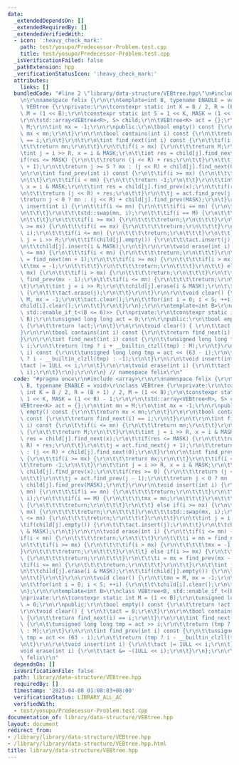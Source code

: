 ```yaml
---
data:
  _extendedDependsOn: []
  _extendedRequiredBy: []
  _extendedVerifiedWith:
  - icon: ':heavy_check_mark:'
    path: test/yosupo/Predecessor-Problem.test.cpp
    title: test/yosupo/Predecessor-Problem.test.cpp
  _isVerificationFailed: false
  _pathExtension: hpp
  _verificationStatusIcon: ':heavy_check_mark:'
  attributes:
    links: []
  bundledCode: "#line 2 \"library/data-structure/VEBtree.hpp\"\n#include <array>\r\
    \n\r\nnamespace felix {\r\n\r\ntemplate<int B, typename ENABLE = void>\r\nclass\
    \ VEBtree {\r\nprivate:\r\n\tconstexpr static int K = B / 2, R = (B + 1) / 2,\
    \ M = (1 << B);\r\n\tconstexpr static int S = 1 << K, MASK = (1 << R) - 1;\r\n\
    \r\n\tstd::array<VEBtree<R>, S> child;\r\n\tVEBtree<K> act = {};\r\n\tint mn =\
    \ M;\r\n\tint mx = -1;\r\n\r\npublic:\r\n\tbool empty() const {\r\n\t\treturn\
    \ mx < mn;\r\n\t}\r\n\r\n\tbool contains(int i) const {\r\n\t\treturn find_next(i)\
    \ == i;\r\n\t}\r\n\t\r\n\tint find_next(int i) const {\r\n\t\tif(i <= mn) {\r\n\
    \t\t\treturn mn;\r\n\t\t}\r\n\t\tif(i > mx) {\r\n\t\t\treturn M;\r\n\t\t}\r\n\t\
    \tint j = i >> R, x = i & MASK;\r\n\t\tint res = child[j].find_next(x);\r\n\t\t\
    if(res <= MASK) {\r\n\t\t\treturn (j << R) + res;\r\n\t\t}\r\n\t\tj = act.find_next(j\
    \ + 1);\r\n\t\treturn j >= S ? mx : (j << R) + child[j].find_next(0);\r\n\t}\r\
    \n\r\n\tint find_prev(int i) const {\r\n\t\tif(i >= mx) {\r\n\t\t\treturn mx;\r\
    \n\t\t}\r\n\t\tif(i < mn) {\r\n\t\t\treturn -1;\r\n\t\t}\r\n\t\tint j = i >> R,\
    \ x = i & MASK;\r\n\t\tint res = child[j].find_prev(x);\r\n\t\tif(res >= 0) {\r\
    \n\t\t\treturn (j << R) + res;\r\n\t\t}\r\n\t\tj = act.find_prev(j - 1);\r\n\t\
    \treturn j < 0 ? mn : (j << R) + child[j].find_prev(MASK);\r\n\t}\r\n\r\n\tvoid\
    \ insert(int i) {\r\n\t\tif(i <= mn) {\r\n\t\t\tif(i == mn) {\r\n\t\t\t\treturn;\r\
    \n\t\t\t}\r\n\t\t\tstd::swap(mn, i);\r\n\t\t\tif(i == M) {\r\n\t\t\t\tmx = mn;\r\
    \n\t\t\t}\r\n\t\t\tif(i >= mx) {\r\n\t\t\t\treturn;\r\n\t\t\t}\r\n\t\t} else if(i\
    \ >= mx) {\r\n\t\t\tif(i == mx) {\r\n\t\t\t\treturn;\r\n\t\t\t}\r\n\t\t\tstd::swap(mx,\
    \ i);\r\n\t\t\tif(i <= mn) {\r\n\t\t\t\treturn;\r\n\t\t\t}\r\n\t\t}\r\n\t\tint\
    \ j = i >> R;\r\n\t\tif(child[j].empty()) {\r\n\t\t\tact.insert(j);\r\n\t\t}\r\
    \n\t\tchild[j].insert(i & MASK);\r\n\t}\r\n\r\n\tvoid erase(int i) {\r\n\t\tif(i\
    \ <= mn) {\r\n\t\t\tif(i < mn) {\r\n\t\t\t\treturn;\r\n\t\t\t}\r\n\t\t\ti = mn\
    \ = find_next(mn + 1);\r\n\t\t\tif(i >= mx) {\r\n\t\t\t\tif(i > mx) {\r\n\t\t\t\
    \t\tmx = -1;\r\n\t\t\t\t}\r\n\t\t\t\treturn;\r\n\t\t\t}\r\n\t\t} else if(i >=\
    \ mx) {\r\n\t\t\tif(i > mx) {\r\n\t\t\t\treturn;\r\n\t\t\t}\r\n\t\t\ti = mx =\
    \ find_prev(mx - 1);\r\n\t\t\tif(i <= mn) {\r\n\t\t\t\treturn;\r\n\t\t\t}\r\n\t\
    \t}\r\n\t\tint j = i >> R;\r\n\t\tchild[j].erase(i & MASK);\r\n\t\tif(child[j].empty())\
    \ {\r\n\t\t\tact.erase(j);\r\n\t\t}\r\n\t}\r\n\r\n\tvoid clear() {\r\n\t\tmn =\
    \ M, mx = -1;\r\n\t\tact.clear();\r\n\t\tfor(int i = 0; i < S; ++i) {\r\n\t\t\t\
    child[i].clear();\r\n\t\t}\r\n\t}\r\n};\r\n\r\ntemplate<int B>\r\nclass VEBtree<B,\
    \ std::enable_if_t<(B <= 6)>> {\r\nprivate:\r\n\tconstexpr static int M = (1 <<\
    \ B);\r\n\tunsigned long long act = 0;\r\n\r\npublic:\r\n\tbool empty() const\
    \ {\r\n\t\treturn !act;\r\n\t}\r\n\r\n\tvoid clear() { \r\n\t\tact = 0;\r\n\t\
    }\r\n\r\n\tbool contains(int i) const {\r\n\t\treturn find_next(i) == i;\r\n\t\
    }\r\n\r\n\tint find_next(int i) const {\r\n\t\tunsigned long long tmp = act >>\
    \ i;\r\n\t\treturn (tmp ? i + __builtin_ctzll(tmp) : M);\r\n\t}\r\n\r\n\tint find_prev(int\
    \ i) const {\r\n\t\tunsigned long long tmp = act << (63 - i);\r\n\t\treturn (tmp\
    \ ? i - __builtin_clzll(tmp) : -1);\r\n\t}\r\n\r\n\tvoid insert(int i) {\r\n\t\
    \tact |= 1ULL << i;\r\n\t}\r\n\r\n\tvoid erase(int i) {\r\n\t\tact &= ~(1ULL <<\
    \ i);\r\n\t}\r\n};\r\n\r\n} // namespace felix\r\n"
  code: "#pragma once\r\n#include <array>\r\n\r\nnamespace felix {\r\n\r\ntemplate<int\
    \ B, typename ENABLE = void>\r\nclass VEBtree {\r\nprivate:\r\n\tconstexpr static\
    \ int K = B / 2, R = (B + 1) / 2, M = (1 << B);\r\n\tconstexpr static int S =\
    \ 1 << K, MASK = (1 << R) - 1;\r\n\r\n\tstd::array<VEBtree<R>, S> child;\r\n\t\
    VEBtree<K> act = {};\r\n\tint mn = M;\r\n\tint mx = -1;\r\n\r\npublic:\r\n\tbool\
    \ empty() const {\r\n\t\treturn mx < mn;\r\n\t}\r\n\r\n\tbool contains(int i)\
    \ const {\r\n\t\treturn find_next(i) == i;\r\n\t}\r\n\t\r\n\tint find_next(int\
    \ i) const {\r\n\t\tif(i <= mn) {\r\n\t\t\treturn mn;\r\n\t\t}\r\n\t\tif(i > mx)\
    \ {\r\n\t\t\treturn M;\r\n\t\t}\r\n\t\tint j = i >> R, x = i & MASK;\r\n\t\tint\
    \ res = child[j].find_next(x);\r\n\t\tif(res <= MASK) {\r\n\t\t\treturn (j <<\
    \ R) + res;\r\n\t\t}\r\n\t\tj = act.find_next(j + 1);\r\n\t\treturn j >= S ? mx\
    \ : (j << R) + child[j].find_next(0);\r\n\t}\r\n\r\n\tint find_prev(int i) const\
    \ {\r\n\t\tif(i >= mx) {\r\n\t\t\treturn mx;\r\n\t\t}\r\n\t\tif(i < mn) {\r\n\t\
    \t\treturn -1;\r\n\t\t}\r\n\t\tint j = i >> R, x = i & MASK;\r\n\t\tint res =\
    \ child[j].find_prev(x);\r\n\t\tif(res >= 0) {\r\n\t\t\treturn (j << R) + res;\r\
    \n\t\t}\r\n\t\tj = act.find_prev(j - 1);\r\n\t\treturn j < 0 ? mn : (j << R) +\
    \ child[j].find_prev(MASK);\r\n\t}\r\n\r\n\tvoid insert(int i) {\r\n\t\tif(i <=\
    \ mn) {\r\n\t\t\tif(i == mn) {\r\n\t\t\t\treturn;\r\n\t\t\t}\r\n\t\t\tstd::swap(mn,\
    \ i);\r\n\t\t\tif(i == M) {\r\n\t\t\t\tmx = mn;\r\n\t\t\t}\r\n\t\t\tif(i >= mx)\
    \ {\r\n\t\t\t\treturn;\r\n\t\t\t}\r\n\t\t} else if(i >= mx) {\r\n\t\t\tif(i ==\
    \ mx) {\r\n\t\t\t\treturn;\r\n\t\t\t}\r\n\t\t\tstd::swap(mx, i);\r\n\t\t\tif(i\
    \ <= mn) {\r\n\t\t\t\treturn;\r\n\t\t\t}\r\n\t\t}\r\n\t\tint j = i >> R;\r\n\t\
    \tif(child[j].empty()) {\r\n\t\t\tact.insert(j);\r\n\t\t}\r\n\t\tchild[j].insert(i\
    \ & MASK);\r\n\t}\r\n\r\n\tvoid erase(int i) {\r\n\t\tif(i <= mn) {\r\n\t\t\t\
    if(i < mn) {\r\n\t\t\t\treturn;\r\n\t\t\t}\r\n\t\t\ti = mn = find_next(mn + 1);\r\
    \n\t\t\tif(i >= mx) {\r\n\t\t\t\tif(i > mx) {\r\n\t\t\t\t\tmx = -1;\r\n\t\t\t\t\
    }\r\n\t\t\t\treturn;\r\n\t\t\t}\r\n\t\t} else if(i >= mx) {\r\n\t\t\tif(i > mx)\
    \ {\r\n\t\t\t\treturn;\r\n\t\t\t}\r\n\t\t\ti = mx = find_prev(mx - 1);\r\n\t\t\
    \tif(i <= mn) {\r\n\t\t\t\treturn;\r\n\t\t\t}\r\n\t\t}\r\n\t\tint j = i >> R;\r\
    \n\t\tchild[j].erase(i & MASK);\r\n\t\tif(child[j].empty()) {\r\n\t\t\tact.erase(j);\r\
    \n\t\t}\r\n\t}\r\n\r\n\tvoid clear() {\r\n\t\tmn = M, mx = -1;\r\n\t\tact.clear();\r\
    \n\t\tfor(int i = 0; i < S; ++i) {\r\n\t\t\tchild[i].clear();\r\n\t\t}\r\n\t}\r\
    \n};\r\n\r\ntemplate<int B>\r\nclass VEBtree<B, std::enable_if_t<(B <= 6)>> {\r\
    \nprivate:\r\n\tconstexpr static int M = (1 << B);\r\n\tunsigned long long act\
    \ = 0;\r\n\r\npublic:\r\n\tbool empty() const {\r\n\t\treturn !act;\r\n\t}\r\n\
    \r\n\tvoid clear() { \r\n\t\tact = 0;\r\n\t}\r\n\r\n\tbool contains(int i) const\
    \ {\r\n\t\treturn find_next(i) == i;\r\n\t}\r\n\r\n\tint find_next(int i) const\
    \ {\r\n\t\tunsigned long long tmp = act >> i;\r\n\t\treturn (tmp ? i + __builtin_ctzll(tmp)\
    \ : M);\r\n\t}\r\n\r\n\tint find_prev(int i) const {\r\n\t\tunsigned long long\
    \ tmp = act << (63 - i);\r\n\t\treturn (tmp ? i - __builtin_clzll(tmp) : -1);\r\
    \n\t}\r\n\r\n\tvoid insert(int i) {\r\n\t\tact |= 1ULL << i;\r\n\t}\r\n\r\n\t\
    void erase(int i) {\r\n\t\tact &= ~(1ULL << i);\r\n\t}\r\n};\r\n\r\n} // namespace\
    \ felix\r\n"
  dependsOn: []
  isVerificationFile: false
  path: library/data-structure/VEBtree.hpp
  requiredBy: []
  timestamp: '2023-04-08 01:08:03+08:00'
  verificationStatus: LIBRARY_ALL_AC
  verifiedWith:
  - test/yosupo/Predecessor-Problem.test.cpp
documentation_of: library/data-structure/VEBtree.hpp
layout: document
redirect_from:
- /library/library/data-structure/VEBtree.hpp
- /library/library/data-structure/VEBtree.hpp.html
title: library/data-structure/VEBtree.hpp
---
```

